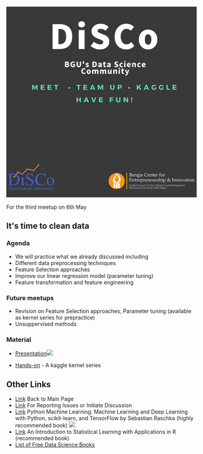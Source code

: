 
![Meetup](https://github.com/DiSCoBGU/Preprocessing-Practice/raw/master/meet3.png)

<!--  For the third meetup on 24th April -->

For the third meetup on 6th May

## It's time to clean data

### Agenda

* We will practice what we already discussed including
* Different data preprocessing techniques
* Feature Selection approaches
* Improve our linear regression model (parameter tuning)
* Feature transformation and feature engineering

### Future meetups
* Revision on Feature Selection approaches, Parameter tuning (available as kernel series for prepractice)
* Unsuppervised methods

### Material
* [Presentation](https://github.com/DiSCoBGU/Preprocessing-Practice/blob/master/DiSCo-Week3.pdf)<img src="https://cdn2.iconfinder.com/data/icons/picons-basic-3/57/basic3-019_presentation_keynote-512.png" height="24">
<!-- * The Talk Video <img src="https://cdn3.iconfinder.com/data/icons/unicons-vector-icons-pack/32/youtube-24.png"> [Coming soon](https://) [0 min] -->
* [Hands-on](https://tinyurl.com/week3-resourses) - A kaggle kernel series


## Other Links
* [Link](https://discobgu.github.io) Back to Main Page
* [Link](https://github.com/DiSCoBGU/Practice-and-Discuss/blob/master/README.md#practice-and-discuss) For Reporting Issues or Initiate Discussion
* [Link](https://www.amazon.com/Python-Machine-Learning-scikit-learn-TensorFlow/dp/1787125939) Python Machine Learning: Machine Learning and Deep Learning with Python, scikit-learn, and TensorFlow by Sebastian Raschka (highly recommended book) <img src="https://cdn2.iconfinder.com/data/icons/font-awesome/1792/book-24.png">
* [Link](http://www-bcf.usc.edu/~gareth/ISL/) An Introduction to Statistical Learning with Applications in R (recommended book)
* [List of Free Data Science Books](https://github.com/DiSCoBGU/DiSCo-init/blob/master/free-data-science-books.md#free-data-science-books)
